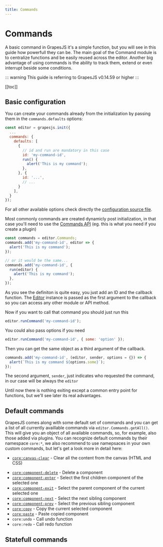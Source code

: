 ```yaml
---
title: Commands
---
```


# Commands

A basic command in GrapesJS it's a simple function, but you will see in this guide how powerfull they can be. The main goal of the Command module is to centralize functions and be easily reused across the editor. Another big advantage of using commands is the ability to track them, extend or even interrupt beside some conditions.

::: warning
This guide is referring to GrapesJS v0.14.59 or higher
:::

[[toc]]


## Basic configuration

You can create your commands already from the initialization by passing them in the `commands.defaults` options:

```js
const editor = grapesjs.init({
  ...
  commands: {
    defaults: [
      {
        // id and run are mandatory in this case
        id: 'my-command-id',
        run() {
          alert('This is my command');
        },
      }, {
        id: '...',
        // ...
      }
    ],
  }
});
```

For all other available options check directly the [configuration source file](https://github.com/artf/grapesjs/blob/dev/src/commands/config/config.js).

Most commonly commands are created dynamicly post initialization, in that case you'll need to use the [Commands API](api/commands.html) (eg. this is what you need if you create a plugin)

```js
const commands = editor.Commands;
commands.add('my-command-id', editor => {
  alert('This is my command');
});

// or it would be the same...
commands.add('my-command-id', {
  run(editor) {
    alert('This is my command');
  },
});
```

As you see the definiton is quite easy, you just add an ID and the callback function. The [Editor](api/editor.html) instance is passed as the first argument to the callback so you can access any other module or API method.

Now if you want to call that command you should just run this

```js
editor.runCommand('my-command-id');
```

You could also pass options if you need

```js
editor.runCommand('my-command-id', { some: 'option' });
```

Then you can get the same object as a third argument of the callback.

```js
commands.add('my-command-id', (editor, sender, options = {}) => {
  alert(`This is my command ${options.some}`);
});
```

The second argument, `sender`, just indicates who requested the command, in our case will be always the `editor`


Until now there is nothing exiting except a common entry point for functions, but we'll see later its real advantages.




## Default commands

GrapesJS comes along with some default set of commands and you can get a list of all currently availlable commands via `editor.Commands.getAll()`. This will give you an object of all available commands, so, for example, also those added via plugins. You can recognize default commands by their namespace `core:*`, we also recommend to use namepsaces in your own custom commands, but let's get a look more in detail here:

* [`core:canvas-clear`](https://github.com/artf/grapesjs/blob/dev/src/commands/view/CanvasClear.js) - Clear all the content from the canvas (HTML and CSS)
<!-- * `core:canvas-move` -->
<!-- * `core:component-drag` -->
<!-- * `core:component-style-clear` -->
* [`core:component-delete`](https://github.com/artf/grapesjs/blob/dev/src/commands/view/ComponentDelete.js) - Delete a component
* [`core:component-enter`](https://github.com/artf/grapesjs/blob/dev/src/commands/view/ComponentEnter.js) - Select the first children component of the selected one
* [`core:component-exit`](https://github.com/artf/grapesjs/blob/dev/src/commands/view/ComponentExit.js) - Select the parent component of the current selected one
* [`core:component-next`](https://github.com/artf/grapesjs/blob/dev/src/commands/view/ComponentNext.js) - Select the next sibling component
* [`core:component-prev`](https://github.com/artf/grapesjs/blob/dev/src/commands/view/ComponentPrev.js) - Select the previous sibling component
* [`core:copy`](https://github.com/artf/grapesjs/blob/dev/src/commands/view/CopyComponent.js) - Copy the current selected component
* [`core:paste`](https://github.com/artf/grapesjs/blob/dev/src/commands/view/PasteComponent.js) - Paste copied component
* `core:undo` - Call undo function
* `core:redo` - Call redo function



## Statefull commands